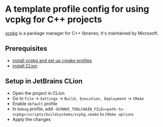 # A template profile config for using vcpkg for C++ projects

[vcpkg](https://github.com/microsoft/vcpkg) is a package manager for C++ libraries, it's maintained by Microsoft.

## Prerequisites

- [install vcpkg and set up cmake profiles](https://learn.microsoft.com/en-us/vcpkg/get_started/get-started-vscode?pivots=shell-bash)
- [install CLion](https://www.jetbrains.com/clion/download/)

## Setup in JetBrains CLion

- Open the project in CLion
- Go to `File` -> `Settings` -> `Build, Execution, Deployment` -> `CMake`
- Enable `default` profile
- In `Debug` profile, add `-DCMAKE_TOOLCHAIN_FILE=<path-to-vcpkg>/scripts/buildsystems/vcpkg.cmake` to `CMake options`
- Apply the changes
